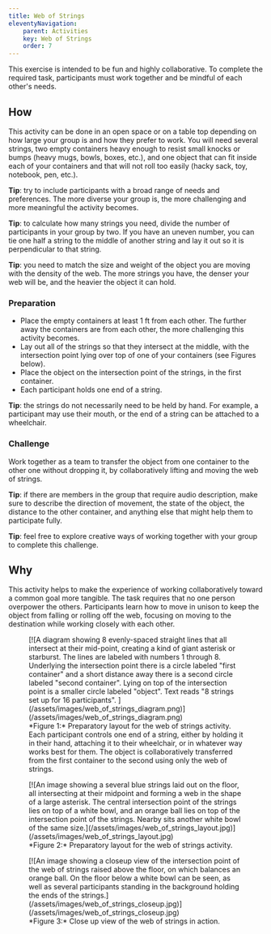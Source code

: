 ```yaml
---
title: Web of Strings
eleventyNavigation:
    parent: Activities
    key: Web of Strings
    order: 7
---
```


This exercise is intended to be fun and highly collaborative. To complete the required task, participants must work together and be mindful of each other's needs.

## How

This activity can be done in an open space or on a table top depending on how large your group is and how they prefer to work. You will need several strings, two empty containers heavy enough to resist small knocks or bumps (heavy mugs, bowls, boxes, etc.), and one object that can fit inside each of your containers and that will not roll too easily (hacky sack, toy, notebook, pen, etc.).

**Tip**: try to include participants with a broad range of needs and preferences. The more diverse your group is, the more challenging and more meaningful the activity becomes.

**Tip**: to calculate how many strings you need, divide the number of participants in your group by two. If you have an uneven number, you can tie one half a string to the middle of another string and lay it out so it is perpendicular to that string.

**Tip**: you need to match the size and weight of the object you are moving with the density of the web. The more strings you have, the denser your web will be, and the heavier the object it can hold.

### Preparation

* Place the empty containers at least 1 ft from each other. The further away the containers are from each other, the more challenging this activity becomes.
* Lay out all of the strings so that they intersect at the middle, with the intersection point lying over top of one of your containers (see Figures below).
* Place the object on the intersection point of the strings, in the first container.
* Each participant holds one end of a string.

**Tip**: the strings do not necessarily need to be held by hand. For example, a participant may use their mouth, or the end of a string can be attached to a wheelchair.

### Challenge

Work together as a team to transfer the object from one container to the other one without dropping it, by collaboratively lifting and moving the web of strings.

**Tip**: if there are members in the group that require audio description, make sure to describe the direction of movement, the state of the object, the distance to the other container, and anything else that might help them to participate fully.

**Tip**: feel free to explore creative ways of working together with your group to complete this challenge.

## Why

This activity helps to make the experience of working collaboratively toward a common goal more tangible. The task requires that no one person overpower the others. Participants learn how to move in unison to keep the object from falling or rolling off the web, focusing on moving to the destination while working closely with each other.

<figure>
[![A diagram showing 8 evenly-spaced straight lines that all intersect at their mid-point, creating a kind of giant asterisk or starburst. The lines are labeled with numbers 1 through 8. Underlying the intersection point there is a circle labeled "first container" and a short distance away there is a second circle labeled "second container". Lying on top of the intersection point is a smaller circle labeled "object". Text reads "8 strings set up for 16 participants".  ](/assets/images/web_of_strings_diagram.png)](/assets/images/web_of_strings_diagram.png)
<figcaption>
*Figure 1:* Preparatory layout for the web of strings activity. Each participant controls one end of a string, either by holding it in their hand, attaching it to their wheelchair, or in whatever way works best for them. The object is collaboratively transferred from the first container to the second using only the web of strings.
</figcaption>
</figure>

<figure>
[![An image showing a several blue strings laid out on the floor, all intersecting at their midpoint and forming a web in the shape of a large asterisk. The central intersection point of the strings lies on top of a white bowl, and an orange ball lies on top of the intersection point of the strings. Nearby sits another white bowl of the same size.](/assets/images/web_of_strings_layout.jpg)](/assets/images/web_of_strings_layout.jpg)
<figcaption>
*Figure 2:* Preparatory layout for the web of strings activity.</figcaption>
</figure>

<figure>
[![An image showing a closeup view of the intersection point of the web of strings raised above the floor, on which balances an orange ball. On the floor below a white bowl can be seen, as well as several participants standing in the background holding the ends of the strings.](/assets/images/web_of_strings_closeup.jpg)](/assets/images/web_of_strings_closeup.jpg)
<figcaption>
*Figure 3:* Close up view of the web of strings in action.</figcaption>
</figure>
